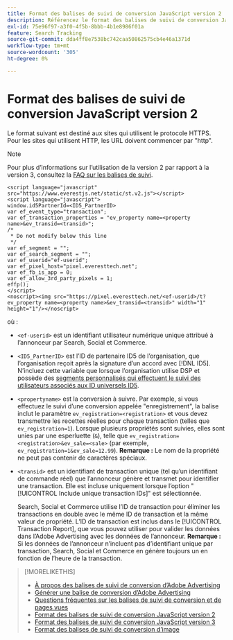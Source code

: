 ```yaml
---
title: Format des balises de suivi de conversion JavaScript version 2
description: Référencez le format des balises de suivi de conversion JavaScript version 2.
exl-id: 75e96f97-a3f0-4f5b-8bbb-4b1e8986f01a
feature: Search Tracking
source-git-commit: dda4ff8e7538bc742caa50862575cb4e46a1371d
workflow-type: tm+mt
source-wordcount: '305'
ht-degree: 0%

---
```


# Format des balises de suivi de conversion JavaScript version 2

Le format suivant est destiné aux sites qui utilisent le protocole HTTPS. Pour les sites qui utilisent HTTP, les URL doivent commencer par &quot;http&quot;.

>[!NOTE]
>
>Pour plus d’informations sur l’utilisation de la version 2 par rapport à la version 3, consultez la [FAQ sur les balises de suivi](/help/search-social-commerce/tracking/faqs-conversion-page-view-tracking-tags.md).

```
<script language="javascript" src="https://www.everestjs.net/static/st.v2.js"></script>
<script language="javascript">
window.id5PartnerId=<ID5_PartnerID>
var ef_event_type="transaction";
var ef_transaction_properties = "ev_property name=<property name>&ev_transid=<transid>";
/*
 * Do not modify below this line
 */
var ef_segment = "";
var ef_search_segment = "";
var ef_userid="ef-userid";
var ef_pixel_host="pixel.everesttech.net";
var ef_fb_is_app = 0;
var ef_allow_3rd_party_pixels = 1;
effp();
</script>
<noscript><img src="https://pixel.everesttech.net/<ef-userid>/t?ev_property name=<property name>&ev_transid=<transid>" width="1" height="1"/></noscript>
```

où :

* `<ef-userid>` est un identifiant utilisateur numérique unique attribué à l’annonceur par Search, Social et Commerce.

* `<ID5_PartnerID>` est l’ID de partenaire ID5 de l’organisation, que l’organisation reçoit après la signature d’un accord avec [!DNL ID5]. N’incluez cette variable que lorsque l’organisation utilise DSP et possède des [segments personnalisés qui effectuent le suivi des utilisateurs associés aux ID universels ID5](/help/dsp/audiences/universal-ids.md).

* `<propertyname>` est la conversion à suivre. Par exemple, si vous effectuez le suivi d’une conversion appelée &quot;enregistrement&quot;, la balise inclut le paramètre `ev_registration=<registration>` et vous devez transmettre les recettes réelles pour chaque transaction (telles que `ev_registration=1`). Lorsque plusieurs propriétés sont suivies, elles sont unies par une esperluette (`&`), telle que `ev_registration=<registration>&ev_sale=<sale>` (par exemple, `ev_registration=1&ev_sale=12.99`). **Remarque :** Le nom de la propriété ne peut pas contenir de caractères spéciaux.

* `<transid>` est un identifiant de transaction unique (tel qu’un identifiant de commande réel) que l’annonceur génère et transmet pour identifier une transaction. Elle est incluse uniquement lorsque l’option &quot;[!UICONTROL Include unique transaction IDs]&quot; est sélectionnée.

  Search, Social et Commerce utilise l’ID de transaction pour éliminer les transactions en double avec le même ID de transaction et la même valeur de propriété. L’ID de transaction est inclus dans le [!UICONTROL Transaction Report], que vous pouvez utiliser pour valider les données dans l’Adobe Advertising avec les données de l’annonceur. **Remarque :** Si les données de l’annonceur n’incluent pas d’identifiant unique par transaction, Search, Social et Commerce en génère toujours un en fonction de l’heure de la transaction.

<!-- add more links -->

>[!MORELIKETHIS]
>
>* [ À propos des balises de suivi de conversion d’Adobe Advertising ](/help/search-social-commerce/tracking/conversion-tracking-advertising.md)
>* [Générer une balise de conversion d’Adobe Advertising](/help/search-social-commerce/tools/conversion-tag-generate.md)
>* [ Questions fréquentes sur les balises de suivi de conversion et de pages vues ](/help/search-social-commerce/tracking/faqs-conversion-page-view-tracking-tags.md)
>* [ Format des balises de suivi de conversion JavaScript version 2](format-conversion-tag-jsv2.md)
>* [ Format des balises de suivi de conversion JavaScript version 3](format-conversion-tag-jsv3.md)
>* [Format des balises de suivi de conversion d’image](format-conversion-tag-image.md)
